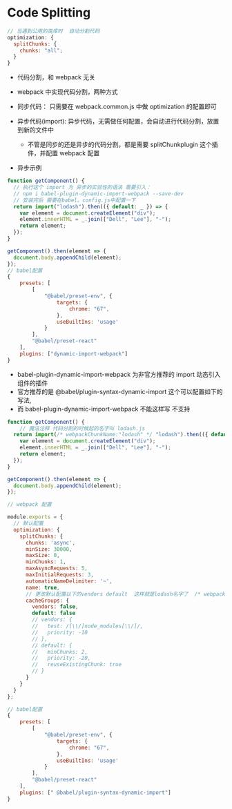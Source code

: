 # Code Splitting

```javascript
// 当遇到公用的类库时  自动分割代码
optimization: {
  splitChunks: {
    chunks: "all";
  }
}
```

- 代码分割，和 webpack 无关
- webpack 中实现代码分割，两种方式
- 同步代码： 只需要在 webpack.common.js 中做 optimization 的配置即可
- 异步代码(import): 异步代码，无需做任何配置，会自动进行代码分割，放置到新的文件中

  - 不管是同步的还是异步的代码分割，都是需要 splitChunkplugin 这个插件，并配置 webpack 配置

- 异步示例

```javascript
function getComponent() {
  // 执行这个 import 为 异步的实验性的语法 需要引入：
  // npm i babel-plugin-dynamic-import-webpack --save-dev
  // 安装完后 需要在babel。config.js中配置一下
  return import("lodash").then(({ default: _ }) => {
    var element = document.createElement("div");
    element.innerHTML = _.join(["Dell", "Lee"], "-");
    return element;
  });
}

getComponent().then(element => {
  document.body.appendChild(element);
});
// babel配置
{
	presets: [
		[
			"@babel/preset-env", {
				targets: {
					chrome: "67",
				},
				useBuiltIns: 'usage'
			}
		],
		"@babel/preset-react"
	],
	plugins: ["dynamic-import-webpack"]
}

```

- babel-plugin-dynamic-import-webpack 为非官方推荐的 import 动态引入组件的插件
- 官方推荐的是 @babel/plugin-syntax-dynamic-import 这个可以配置如下的写法,
- 而 babel-plugin-dynamic-import-webpack 不能这样写 不支持

```javascript
function getComponent() {
    // 魔法注释 代码分割的时候起的名字叫 lodash.js
  return import(/* webpackChunkName:"lodash" */ "lodash").then(({ default: _ }) => {
    var element = document.createElement("div");
    element.innerHTML = _.join(["Dell", "Lee"], "-");
    return element;
  });
}

getComponent().then(element => {
  document.body.appendChild(element);
});

// webpack 配置

module.exports = {
  // 默认配置
  optimization: {
    splitChunks: {
      chunks: 'async',
      minSize: 30000,
      maxSize: 0,
      minChunks: 1,
      maxAsyncRequests: 5,
      maxInitialRequests: 3,
      automaticNameDelimiter: '~',
      name: true,
      // 更改默认配置以下的vendors default  这样就是lodash名字了  /* webpackChunkName:"lodash" */
      cacheGroups: {
        vendors: false,
        default: false
        // vendors: {
        //   test: /[\\/]node_modules[\\/]/,
        //   priority: -10
        // },
        // default: {
        //   minChunks: 2,
        //   priority: -20,
        //   reuseExistingChunk: true
        // }
      }
    }
  }
};

// babel配置
{
	presets: [
		[
			"@babel/preset-env", {
				targets: {
					chrome: "67",
				},
				useBuiltIns: 'usage'
			}
		],
		"@babel/preset-react"
	],
	plugins: [" @babel/plugin-syntax-dynamic-import"]
}

```
